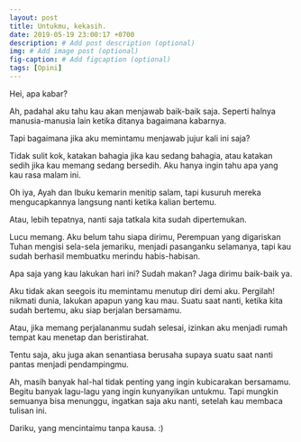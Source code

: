 ```yaml
---
layout: post
title: Untukmu, kekasih.
date: 2019-05-19 23:00:17 +0700
description: # Add post description (optional)
img: # Add image post (optional)
fig-caption: # Add figcaption (optional)
tags: [Opini]
---
```


Hei, apa kabar?

Ah, padahal aku tahu kau akan menjawab baik-baik saja. Seperti halnya manusia-manusia lain ketika ditanya bagaimana kabarnya.

Tapi bagaimana jika aku memintamu menjawab jujur kali ini saja?

Tidak sulit kok, katakan bahagia jika kau sedang bahagia, atau katakan sedih jika kau memang sedang bersedih. Aku hanya ingin tahu apa yang kau rasa malam ini.

Oh iya, Ayah dan Ibuku kemarin menitip salam, tapi kusuruh mereka mengucapkannya langsung nanti ketika kalian bertemu.

Atau, lebih tepatnya, nanti saja tatkala kita sudah dipertemukan.

Lucu memang. Aku belum tahu siapa dirimu, Perempuan yang digariskan Tuhan mengisi sela-sela jemariku, menjadi pasanganku selamanya, tapi kau sudah berhasil membuatku merindu habis-habisan.

Apa saja yang kau lakukan hari ini? Sudah makan? Jaga dirimu baik-baik ya.

Aku tidak akan seegois itu memintamu menutup diri demi aku. Pergilah! nikmati dunia, lakukan apapun yang kau mau. Suatu saat nanti, ketika kita sudah bertemu, aku siap berjalan bersamamu.

Atau, jika memang perjalananmu sudah selesai, izinkan aku menjadi rumah tempat kau menetap dan beristirahat.

Tentu saja, aku juga akan senantiasa berusaha supaya suatu saat nanti pantas menjadi pendampingmu.

Ah, masih banyak hal-hal tidak penting yang ingin kubicarakan bersamamu. Begitu banyak lagu-lagu yang ingin kunyanyikan untukmu. Tapi mungkin semuanya bisa menunggu, ingatkan saja aku nanti, setelah kau membaca tulisan ini.

Dariku, yang mencintaimu tanpa kausa. :)
